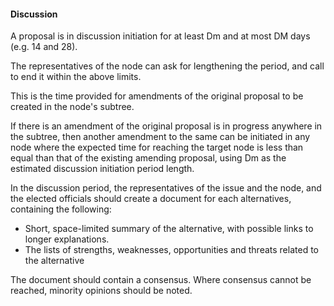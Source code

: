 #### Discussion

A proposal is in discussion initiation for at least Dm and at most DM days \(e.g. 14 and 28\).

The representatives of the node can ask for lengthening the period, and call to end it within the above limits.

This is the time provided for amendments of the original proposal to be created in the node's subtree.

If there is an amendment of the original proposal is in progress anywhere in the subtree, then another amendment to the same can be initiated in any node where the expected time for reaching the target node is less than equal than that of the existing amending proposal, using Dm as the estimated discussion initiation period length.

In the discussion period, the representatives of the issue and the node, and the elected officials should create a document for each alternatives, containing the following:

* Short, space-limited summary of the alternative, with possible links to longer explanations.
* The lists of strengths, weaknesses, opportunities and threats related to the alternative

The document should contain a consensus. Where consensus cannot be reached, minority opinions should be noted.

